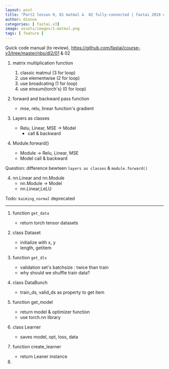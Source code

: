 ```yaml
---
layout: post
title: "Part2 lesson 9, 01 matmul &  02 fully-connected | fastai 2019 course -v3"
author: dionne
categories: [ fastai.v3]
image: assets/images/1-matmul.png
tags: [ feature ]
---
```


Quick code manual (to review), https://github.com/fastai/course-v3/tree/master/nbs/dl2/01 & 02

1. matrix multiplication function
	1. classic matmul (3 for loop)
	1. use elementwise (2 for loop)
	1. use broadcating (1 for loop)
	1. use einsum(torch's) (0 for loop)

1. forward and backward pass function
	- mse, relu, linear function's gradient

2. Layers as classes
	- Relu, Linear, MSE -> Model
		- call & backward

3. Module.forward()
	- Module -> Relu, Linear, MSE
	- Model call & backward

Question: difference bewteen `layers as classes` & `module.forward()`

4. nn.Linear and nn.Module
	- nn.Module -> Model
	- nn.Linear,LeLU

Todo: `kaiming_normal` deprecated

---

1. function `get_data`
	- return torch tensor datasets

2. class Dataset
	- initialize with x, y
	- length, getitem

3. function `get_dls`
	- validation set's batchsize : twice than train
	- why should we shuffle train data?

4. class DataBunch
	- train_ds, valid_ds as property to get item

5. function get_model
	- return model & optimizer function
	- use torch.nn library

6. class Learner
	- saves model, opt, loss, data

7. function create_learner
	- return Leaner instance

8. 